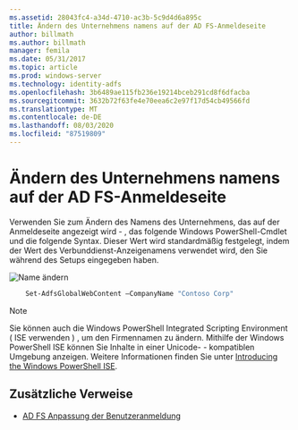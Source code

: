 ```yaml
---
ms.assetid: 28043fc4-a34d-4710-ac3b-5c9d4d6a895c
title: Ändern des Unternehmens namens auf der AD FS-Anmeldeseite
author: billmath
ms.author: billmath
manager: femila
ms.date: 05/31/2017
ms.topic: article
ms.prod: windows-server
ms.technology: identity-adfs
ms.openlocfilehash: 3b6489ae115fb236e19214bceb291cd8f6dfacba
ms.sourcegitcommit: 3632b72f63fe4e70eea6c2e97f17d54cb49566fd
ms.translationtype: MT
ms.contentlocale: de-DE
ms.lasthandoff: 08/03/2020
ms.locfileid: "87519809"
---
```

# <a name="change-the-company-name-on-the-ad-fs-sign-in-page"></a>Ändern des Unternehmens namens auf der AD FS-Anmeldeseite

Verwenden Sie zum Ändern des Namens des Unternehmens, das auf der Anmeldeseite angezeigt wird \- , das folgende Windows PowerShell-Cmdlet und die folgende Syntax. Dieser Wert wird standardmäßig festgelegt, indem der Wert des Verbunddienst-Anzeigenamens verwendet wird, den Sie während des Setups eingegeben haben.

![Name ändern](media/AD-FS-user-sign-in-customization/ADFS_Blue_Custom1.png)

```powershell
    Set-AdfsGlobalWebContent –CompanyName "Contoso Corp"
```

> [!NOTE]
> Sie können auch die Windows PowerShell Integrated Scripting Environment \( ISE verwenden \) , um den Firmennamen zu ändern. Mithilfe der Windows PowerShell ISE können Sie Inhalte in einer Unicode- \- kompatiblen Umgebung anzeigen. Weitere Informationen finden Sie unter [Introducing the Windows PowerShell ISE](/previous-versions/mt707506(v=msdn.10)).

## <a name="additional-references"></a>Zusätzliche Verweise

- [AD FS Anpassung der Benutzeranmeldung](AD-FS-user-sign-in-customization.md)
